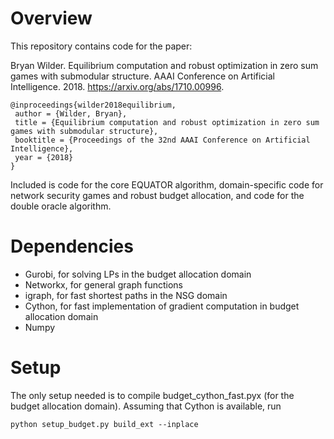 # Overview
This repository contains code for the paper:

Bryan Wilder. Equilibrium computation and robust optimization in zero sum games with submodular structure. AAAI Conference on Artificial Intelligence. 2018. https://arxiv.org/abs/1710.00996. 

```
@inproceedings{wilder2018equilibrium,
 author = {Wilder, Bryan},
 title = {Equilibrium computation and robust optimization in zero sum games with submodular structure},
 booktitle = {Proceedings of the 32nd AAAI Conference on Artificial Intelligence},
 year = {2018}
}
```

Included is code for the core EQUATOR algorithm, domain-specific code for network security games and robust budget allocation, and code for the double oracle algorithm. 

# Dependencies
* Gurobi, for solving LPs in the budget allocation domain
* Networkx, for general graph functions
* igraph, for fast shortest paths in the NSG domain
* Cython, for fast implementation of gradient computation in budget allocation domain
* Numpy

# Setup
The only setup needed is to compile budget_cython_fast.pyx (for the budget allocation domain). Assuming that Cython is available, run

```
python setup_budget.py build_ext --inplace
```
